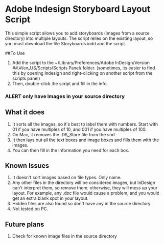 # Adobe Indesign Storyboard Layout Script

This simple script allows you to add storyboards (images from a source directory) into multiple layouts.
The script relies on the existing layout, so you must download the file Storyboards.indd and the script.

##To Use
1. Add the script to the ~/Library/Preferences/Adobe InDesign/Version ##.#/en_US/Scripts/Scripts Panel/ folder. (sometimes, its easier to find this by opening Indesign and right-clicking on another script from the scripts panel)
2. Then, double-click the script and fill in the info.

### ALERT only have Images in your source directory

## What it does
1. It sorts all the images, so it's best to label them with numbers. Start with 01 if you have multiples of 10, and 001 if you have multiples of 100.
2. On Mac, it removes the .DS_Store file from the sort
3. It then lays out all the text boxes and image boxes and fills them with the images.
4. You can then fill in the information you need for each box.

## Known Issues
1. It doesn't sort images based on file types. Only name.
2. Any other files in the directory will be considered images, but InDesign can't interpret them, so remove them; otherwise, they will mess up your layout. For example, any .doc file would cause a problem, and you would get an extra blank spot in your layout.
3. Hidden files are also found so don't have any in the source directory
4. Not tested on PC.

## Future plans
1. Check for known image files in the source directory
